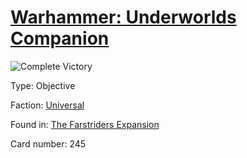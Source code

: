 # [Warhammer: Underworlds Companion](https://guidokessels.github.io/wh-underworlds)

  

![Complete Victory](https://warhammerunderworlds.com/wp-content/uploads/sites/6/2018/03/245_ENG.png)



Type: Objective

Faction: [Universal](https://guidokessels.github.io/wh-underworlds/factions/universal)

Found in: [The Farstriders Expansion](https://guidokessels.github.io/wh-underworlds/locations/the-farstriders-expansion)

Card number: 245
